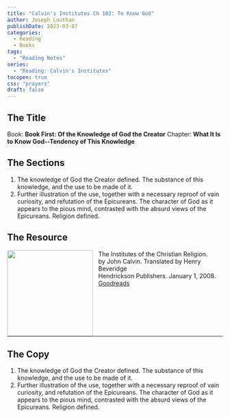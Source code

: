 ```yaml
---
title: "Calvin's Institutes Ch 102: To Know God"
author: Joseph Louthan
publishDate: 2023-03-07
categories:
  - Reading
  - Books
tags:
  - "Reading Notes"
series:
  - "Reading: Calvin's Institutes"
tocopen: true
css: "prayers"
draft: false
---
```


## The Title

Book: **Book First: Of the Knowledge of God the Creator**
Chapter: **What It Is to Know God--Tendency of This Knowledge**

## The Sections

1. The knowledge of God the Creator defined. The substance of this knowledge, and the use to be made of it.
2. Further illustration of the use, together with a necessary reproof of vain curiosity, and refutation of the Epicureans. The character of God as it appears to the pious mind, contrasted with the absurd views of the Epicureans. Religion defined.

## The Resource

<p style="clear:both;">

<img src="https://theologic.us/images/resources/book-calvin-beveridge-institutes.jpg" align="left" width="200" style="padding-right: 10px" />The Institutes of the Christian Religion.  
by John Calvin.  Translated by Henry Beveridge  
Hendrickson Publishers. January 1, 2008.  
[Goodreads](https://www.goodreads.com/book/show/1155340.Institutes_of_the_Christian_Religion)

<p style="clear:both;">

---

## The Copy

1. The knowledge of God the Creator defined. The substance of this knowledge, and the use to be made of it.
2. Further illustration of the use, together with a necessary reproof of vain curiosity, and refutation of the Epicureans. The character of God as it appears to the pious mind, contrasted with the absurd views of the Epicureans. Religion defined.
